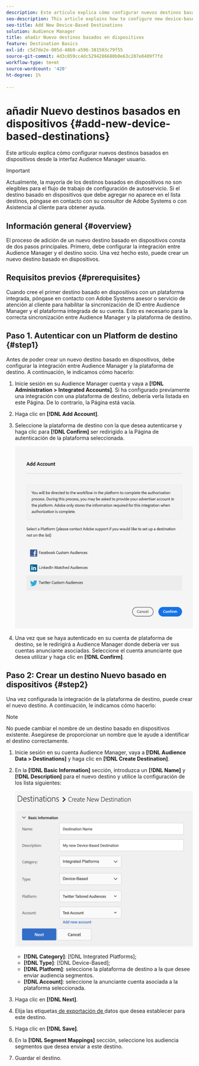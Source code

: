 ```yaml
---
description: Este artículo explica cómo configurar nuevos destinos basados en dispositivos desde la interfaz Audience Manager usuario.
seo-description: This article explains how to configure new device-based destinations from the Audience Manager user interface.
seo-title: Add New Device-Based Destinations
solution: Audience Manager
title: añadir Nuevo destinos basados en dispositivos
feature: Destination Basics
exl-id: c5d7de2e-085d-48b9-a596-381503c79f55
source-git-commit: 4d3c859cc4dc5294286680b0e63c287e0409f7fd
workflow-type: tm+mt
source-wordcount: '420'
ht-degree: 1%

---
```


# añadir Nuevo destinos basados en dispositivos {#add-new-device-based-destinations}

Este artículo explica cómo configurar nuevos destinos basados en dispositivos desde la interfaz Audience Manager usuario.

>[!IMPORTANT]
>
>Actualmente, la mayoría de los destinos basados en dispositivos no son elegibles para el flujo de trabajo de configuración de autoservicio. Si el destino basado en dispositivos que debe agregar no aparece en el lista destinos, póngase en contacto con su consultor de Adobe Systems o con Asistencia al cliente para obtener ayuda.

## Información general {#overview}

El proceso de adición de un nuevo destino basado en dispositivos consta de dos pasos principales. Primero, debe configurar la integración entre Audience Manager y el destino socio. Una vez hecho esto, puede crear un nuevo destino basado en dispositivos.

## Requisitos previos {#prerequisites}

Cuando cree el primer destino basado en dispositivos con un plataforma integrada, póngase en contacto con Adobe Systems asesor o servicio de atención al cliente para habilitar la sincronización de ID entre Audience Manager y el plataforma integrada de su cuenta. Esto es necesario para la correcta sincronización entre Audience Manager y la plataforma de destino.

## Paso 1. Autenticar con un Platform de destino {#step1}

Antes de poder crear un nuevo destino basado en dispositivos, debe configurar la integración entre Audience Manager y la plataforma de destino. A continuación, le indicamos cómo hacerlo:

1. Inicie sesión en su Audience Manager cuenta y vaya a **[!DNL Administration > Integrated Accounts]**. Si ha configurado previamente una integración con una plataforma de destino, debería verla listada en este Página. De lo contrario, la Página está vacía.
1. Haga clic en **[!DNL Add Account]**.
1. Seleccione la plataforma de destino con la que desea autenticarse y haga clic para **[!DNL Confirm]** ser redirigido a la Página de autenticación de la plataforma seleccionada.

   ![plataformas integradas](assets/dbd-integrated-platforms.png)

1. Una vez que se haya autenticado en su cuenta de plataforma de destino, se le redirigirá a Audience Manager donde debería ver sus cuentas anunciante asociadas. Seleccione el cuenta anunciante que desea utilizar y haga clic en **[!DNL Confirm]**.

## Paso 2: Crear un destino Nuevo basado en dispositivos {#step2}

Una vez configurada la integración de la plataforma de destino, puede crear el nuevo destino. A continuación, le indicamos cómo hacerlo:

>[!NOTE]
>
>No puede cambiar el nombre de un destino basado en dispositivos existente. Asegúrese de proporcionar un nombre que le ayude a identificar el destino correctamente.

1. Inicie sesión en su cuenta Audience Manager, vaya a **[!DNL Audience Data > Destinations]** y haga clic en **[!DNL Create Destination]**.
1. En la **[!DNL Basic Information]** sección, introduzca un **[!DNL Name]** y **[!DNL Description]** para el nuevo destino y utilice la configuración de los lista siguientes:

   ![arreglo](assets/dbd-new-basic.png)

   * **[!DNL Category]**: [!DNL Integrated Platforms];
   * **[!DNL Type]**: [!DNL Device-Based];
   * **[!DNL Platform]**: seleccione la plataforma de destino a la que desee enviar audiencia segmentos.
   * **[!DNL Account]**: seleccione la anunciante cuenta asociada a la plataforma seleccionada.
1. Haga clic en **[!DNL Next]**.
1. Elija las etiquetas[&#x200B; de exportación de &#x200B;](/help/using/features/data-export-controls.md#controls-labels)datos que desea establecer para este destino.
1. Haga clic en **[!DNL Save]**.
1. En la **[!DNL Segment Mappings]** sección, seleccione los audiencia segmentos que desea enviar a este destino.
1. Guardar el destino.
